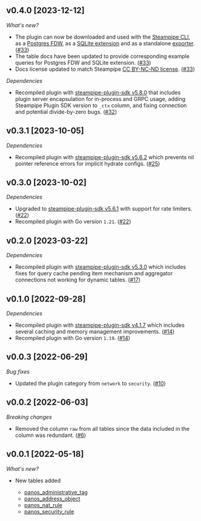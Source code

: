 ## v0.4.0 [2023-12-12]

_What's new?_

- The plugin can now be downloaded and used with the [Steampipe CLI](https://steampipe.io/docs), as a [Postgres FDW](https://steampipe.io/docs/steampipe_postgres/overview), as a [SQLite extension](https://steampipe.io/docs//steampipe_sqlite/overview) and as a standalone [exporter](https://steampipe.io/docs/steampipe_export/overview). ([#33](https://github.com/turbot/steampipe-plugin-panos/pull/33))
- The table docs have been updated to provide corresponding example queries for Postgres FDW and SQLite extension. ([#33](https://github.com/turbot/steampipe-plugin-panos/pull/33))
- Docs license updated to match Steampipe [CC BY-NC-ND license](https://github.com/turbot/steampipe-plugin-panos/blob/main/docs/LICENSE). ([#33](https://github.com/turbot/steampipe-plugin-panos/pull/33))

_Dependencies_

- Recompiled plugin with [steampipe-plugin-sdk v5.8.0](https://github.com/turbot/steampipe-plugin-sdk/blob/main/CHANGELOG.md#v580-2023-12-11) that includes plugin server encapsulation for in-process and GRPC usage, adding Steampipe Plugin SDK version to `_ctx` column, and fixing connection and potential divide-by-zero bugs. ([#32](https://github.com/turbot/steampipe-plugin-panos/pull/32))

## v0.3.1 [2023-10-05]

_Dependencies_

- Recompiled plugin with [steampipe-plugin-sdk v5.6.2](https://github.com/turbot/steampipe-plugin-sdk/blob/main/CHANGELOG.md#v562-2023-10-03) which prevents nil pointer reference errors for implicit hydrate configs. ([#25](https://github.com/turbot/steampipe-plugin-panos/pull/25))

## v0.3.0 [2023-10-02]

_Dependencies_

- Upgraded to [steampipe-plugin-sdk v5.6.1](https://github.com/turbot/steampipe-plugin-sdk/blob/main/CHANGELOG.md#v561-2023-09-29) with support for rate limiters. ([#22](https://github.com/turbot/steampipe-plugin-panos/pull/22))
- Recompiled plugin with Go version `1.21`. ([#22](https://github.com/turbot/steampipe-plugin-panos/pull/22))

## v0.2.0 [2023-03-22]

_Dependencies_

- Recompiled plugin with [steampipe-plugin-sdk v5.3.0](https://github.com/turbot/steampipe-plugin-sdk/blob/main/CHANGELOG.md#v530-2023-03-16) which includes fixes for query cache pending item mechanism and aggregator connections not working for dynamic tables. ([#17](https://github.com/turbot/steampipe-plugin-panos/pull/17))

## v0.1.0 [2022-09-28]

_Dependencies_

- Recompiled plugin with [steampipe-plugin-sdk v4.1.7](https://github.com/turbot/steampipe-plugin-sdk/blob/main/CHANGELOG.md#v417-2022-09-08) which includes several caching and memory management improvements. ([#14](https://github.com/turbot/steampipe-plugin-panos/pull/14))
- Recompiled plugin with Go version `1.19`. ([#14](https://github.com/turbot/steampipe-plugin-panos/pull/14))

## v0.0.3 [2022-06-29]

_Bug fixes_

- Updated the plugin category from `network` to `security`. ([#10](https://github.com/turbot/steampipe-plugin-panos/pull/10))

## v0.0.2 [2022-06-03]

_Breaking changes_

- Removed the column `raw` from all tables since the data included in the column was redundant. ([#6](https://github.com/turbot/steampipe-plugin-panos/pull/6))

## v0.0.1 [2022-05-18]

_What's new?_

- New tables added

  - [panos_administrative_tag](https://hub.steampipe.io/plugins/turbot/panos/tables/panos_administrative_tag)
  - [panos_address_object](https://hub.steampipe.io/plugins/turbot/panos/tables/panos_address_object)
  - [panos_nat_rule](https://hub.steampipe.io/plugins/turbot/panos/tables/panos_nat_rule)
  - [panos_security_rule](https://hub.steampipe.io/plugins/turbot/panos/tables/panos_security_rule)
